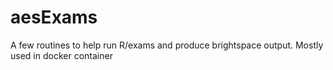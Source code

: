 # aesExams

A few routines to help run R/exams and produce brightspace output. Mostly used in docker container
